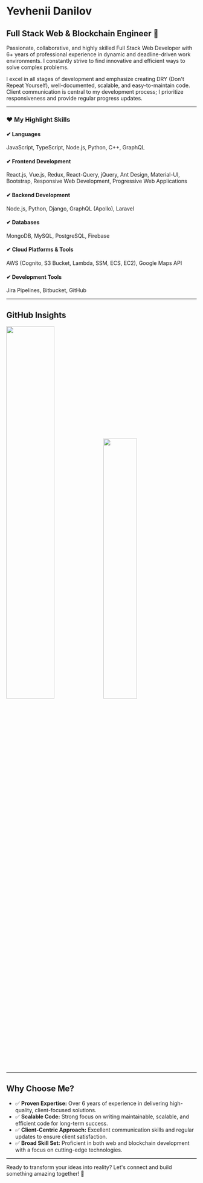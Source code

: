 # Yevhenii Danilov
## Full Stack Web & Blockchain Engineer 👋
<p>
Passionate, collaborative, and highly skilled Full Stack Web Developer with 6+ years of professional experience in dynamic and deadline-driven work environments. 
I constantly strive to find innovative and efficient ways to solve complex problems.
</p>
I excel in all stages of development and emphasize creating DRY (Don't Repeat Yourself), well-documented, scalable, and easy-to-maintain code. Client communication is central to my development process; I prioritize responsiveness and provide regular progress updates.

---

### ❤ My Highlight Skills
#### ✔ Languages
JavaScript, TypeScript, Node.js, Python, C++, GraphQL
#### ✔ Frontend Development
React.js, Vue.js, Redux, React-Query, jQuery, Ant Design, Material-UI, Bootstrap, Responsive Web Development, Progressive Web Applications
#### ✔ Backend Development
Node.js, Python, Django, GraphQL (Apollo), Laravel
#### ✔ Databases
MongoDB, MySQL, PostgreSQL, Firebase
#### ✔ Cloud Platforms & Tools
AWS (Cognito, S3 Bucket, Lambda, SSM, ECS, EC2), Google Maps API
#### ✔ Development Tools
Jira Pipelines, Bitbucket, GitHub

---

## GitHub Insights
<div>
<img src="https://github-readme-stats-sigma-five.vercel.app/api?username=yevhenii-danilov&count_private=true" width="50.25%"/>
<img src="https://github-readme-stats-sigma-five.vercel.app/api/top-langs/?username=yevhenii-danilov&layout=compact" width="42%"/>
</div>

---

## Why Choose Me?
- ✅ **Proven Expertise:** Over 6 years of experience in delivering high-quality, client-focused solutions.  
- ✅ **Scalable Code:** Strong focus on writing maintainable, scalable, and efficient code for long-term success.  
- ✅ **Client-Centric Approach:** Excellent communication skills and regular updates to ensure client satisfaction.  
- ✅ **Broad Skill Set:** Proficient in both web and blockchain development with a focus on cutting-edge technologies.

---

Ready to transform your ideas into reality? Let's connect and build something amazing together! 🌟
